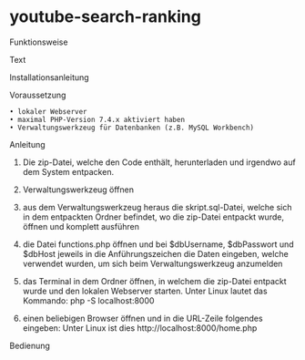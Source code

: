 # youtube-search-ranking



Funktionsweise

Text





Installationsanleitung



Voraussetzung

    • lokaler Webserver
    • maximal PHP-Version 7.4.x aktiviert haben
    • Verwaltungswerkzeug für Datenbanken (z.B. MySQL Workbench)



Anleitung

1. Die zip-Datei, welche den Code enthält, herunterladen und irgendwo auf dem System entpacken.

2. Verwaltungswerkzeug öffnen

3. aus dem Verwaltungswerkzeug heraus die skript.sql-Datei, welche sich in dem entpackten Ordner befindet, wo die zip-Datei entpackt wurde, öffnen und komplett ausführen

4. die Datei functions.php öffnen und bei $dbUsername, $dbPasswort und $dbHost jeweils in die Anführungszeichen die Daten eingeben, welche verwendet wurden, um sich beim Verwaltungswerkzeug anzumelden

5. das Terminal in dem Ordner öffnen, in welchem die zip-Datei entpackt wurde und den lokalen Webserver starten. Unter Linux lautet das Kommando: php -S localhost:8000

6. einen beliebigen Browser öffnen und in die URL-Zeile folgendes eingeben: Unter Linux ist dies http://localhost:8000/home.php





Bedienung
